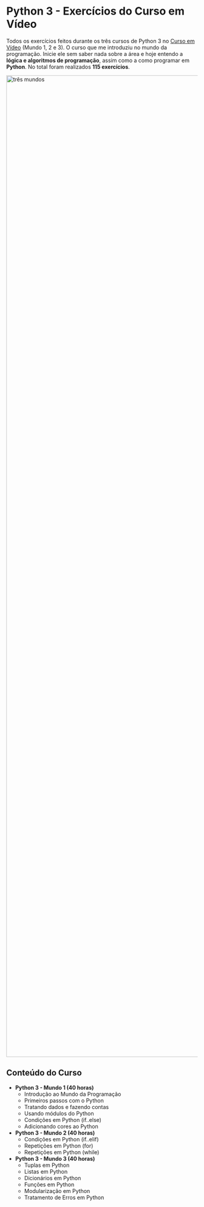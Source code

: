 # Python 3 - Exercícios do Curso em Vídeo
 Todos os exercícios feitos durante os três cursos de Python 3 no [Curso em Vídeo](https://www.cursoemvideo.com) (Mundo 1, 2 e 3). O curso que me introduziu no mundo da programação. Inicie ele sem saber nada sobre a área e hoje entendo a **lógica e algoritmos de programação**, assim como a como programar em **Python**. No total foram realizados **115 exercícios**.

<img width="2583" alt="três mundos" src="https://user-images.githubusercontent.com/97196457/150213664-74a4ed4d-d14b-419a-8fcd-fdac3b2b782e.png">

## Conteúdo do Curso
- **Python 3 - Mundo 1 (40 horas)**
   - Introdução ao Mundo da Programação
   - Primeiros passos com o Python
   - Tratando dados e fazendo contas
   - Usando módulos do Python
   - Condições em Python (if..else)
   - Adicionando cores ao Python
- **Python 3 - Mundo 2 (40 horas)**
   - Condições em Python (if..elif)
   - Repetições em Python (for)
   - Repetições em Python (while)
- **Python 3 - Mundo 3 (40 horas)**
   - Tuplas em Python
   - Listas em Python
   - Dicionários em Python
   - Funções em Python
   - Modularização em Python
   - Tratamento de Erros em Python
